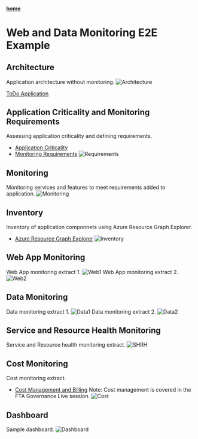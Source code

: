 #### [home](WELCOME.md)

# Web and Data Monitoring E2E Example

## Architecture
Application architecture without monitoring.
![Architecture](/PNG/todoapp-webapp_data_1.png) 

[ToDo Application](https://jvairstodoapp.azurewebsites.net/)

## Application Criticality and Monitoring Requirements
Assessing application criticality and defining requirements.
* [Application Criticality](http://aka.ms/caf-manage)
* [Monitoring Requirements](http://aka.ms/monitoring-reqs)
![Requirements](/PNG/todoapp-sample-business.png) 

## Monitoring
Monitoring services and features to meet requirements added to application.
![Monitoring](/PNG/todoapp-webapp_data_monitoring_3.png) 

## Inventory
Inventory of application componnets using Azure Resource Graph Explorer.
* [Azure Resource Graph Explorer](https://docs.microsoft.com/en-us/azure/governance/resource-graph/overview)
![Inventory](/PNG/todoapp-webapp_data_monitoring_Inventory_10.png) 

## Web App Monitoring
Web App monitoring extract 1.
![Web1](/PNG/todoapp-webapp_monitoring_4.png) 
Web App monitoring extract 2.
![Web2](/PNG/todoapp-webapp_monitoring_2_5.png) 

## Data Monitoring
Data monitoring extract 1.
![Data1](/PNG/todoapp-data_monitoring_6.png) 
Data monitoring extract 2.
![Data2](/PNG/todoapp_data_monitoring_7.png) 

## Service and Resource Health Monitoring
Service and Resource health monitoring extract.
![SHRH](/PNG/todoapp-webapp_data_monitoring_SHRH_8.png) 

## Cost Monitoring
Cost monitoring extract.
* [Cost Management and Billing](https://docs.microsoft.com/en-us/azure/cost-management-billing/cost-management-billing-overview)
Note: Cost management is covered in the FTA Governance Live session.
![Cost](/PNG/todoapp-webapp_data_monitoring_Cost_9.png) 

## Dashboard
Sample dashboard.
![Dashboard](/PNG/todoapp_dashboard.png) 
